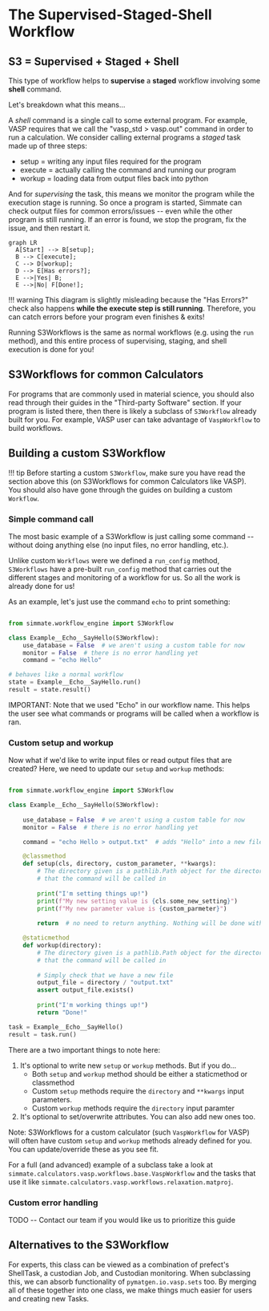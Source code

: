 
# The Supervised-Staged-Shell Workflow 

## S3 = Supervised + Staged + Shell

This type of workflow helps to **supervise** a **staged** workflow
involving some **shell** command.

Let's breakdown what this means...

A *shell* command is a single call to some external program. For example,
VASP requires that we call the "vasp_std > vasp.out" command in order to run a
calculation. We consider calling external programs a *staged* task made
up of three steps:

- setup = writing any input files required for the program
- execute = actually calling the command and running our program
- workup = loading data from output files back into python

And for *supervising* the task, this means we monitor the program while the
execution stage is running. So once a program is started, Simmate can check
output files for common errors/issues -- even while the other program is still
running. If an error is found, we stop the program, fix the issue, and then 
restart it.

``` mermaid
graph LR
  A[Start] --> B[setup];
  B --> C[execute];
  C --> D[workup];
  D --> E[Has errors?];
  E -->|Yes| B;
  E -->|No| F[Done!];
```

!!! warning
    This diagram is slightly misleading because the "Has Errors?" check
    also happens **while the execute step is still running**. Therefore, you
    can catch errors before your program even finishes & exits!

Running S3Workflows is the same as normal workflows (e.g. using the `run` method),
and this entire process of supervising, staging, and shell execution is done for you!


## S3Workflows for common Calculators

For programs that are commonly used in material science, you should also read
through their guides in the "Third-party Software" section. If your program is
listed there, then there is likely a subclass of `S3Workflow` already built 
for you. For example, VASP user can take advantage of `VaspWorkflow` to build
workflows.


## Building a custom S3Workflow

!!! tip
    Before starting a custom `S3Workflow`, make sure you have read the section 
    above this (on S3Workflows for common Calculators like VASP). You should also 
    have gone through the guides on building a custom `Workflow`.


### Simple command call

The most basic example of a S3Workflow is just calling some command -- without
doing anything else (no input files, no error handling, etc.). 

Unlike custom `Workflows` were we defined a `run_config` method, `S3Workflows`
have a pre-built `run_config` method that carries out the different stages and 
monitoring of a workflow for us. So all the work is already done for us!

As an example, let's just use the command `echo` to print something:
    
``` python

from simmate.workflow_engine import S3Workflow

class Example__Echo__SayHello(S3Workflow):
    use_database = False  # we aren't using a custom table for now
    monitor = False  # there is no error handling yet
    command = "echo Hello"

# behaves like a normal workflow
state = Example__Echo__SayHello.run()
result = state.result()
```

IMPORTANT: Note that  we used "Echo" in our workflow name. This helps the user 
see what commands or programs will be called when a workflow is ran.


### Custom setup and workup

Now what if we'd like to write input files or read output files that are created?
Here, we need to update our `setup` and `workup` methods:

``` python

from simmate.workflow_engine import S3Workflow

class Example__Echo__SayHello(S3Workflow):
    
    use_database = False  # we aren't using a custom table for now
    monitor = False  # there is no error handling yet

    command = "echo Hello > output.txt"  # adds "Hello" into a new file

    @classmethod
    def setup(cls, directory, custom_parameter, **kwargs):
        # The directory given is a pathlib.Path object for the directory
        # that the command will be called in
        
        print("I'm setting things up!")
        print(f"My new setting value is {cls.some_new_setting}")
        print(f"My new parameter value is {custom_parmeter}")
        
        return  # no need to return anything. Nothing will be done with it.

    @staticmethod
    def workup(directory):
        # The directory given is a pathlib.Path object for the directory
        # that the command will be called in
        
        # Simply check that we have a new file
        output_file = directory / "output.txt"
        assert output_file.exists()
        
        print("I'm working things up!")
        return "Done!"

task = Example__Echo__SayHello()
result = task.run()
```

There are a two important things to note here:

1. It's optional to write new `setup` or `workup` methods. But if you do...
    - Both `setup` and `workup` method should be either a staticmethod or classmethod
    - Custom `setup` methods require the `directory` and `**kwargs` input parameters.
    - Custom `workup` methods require the `directory` input paramter
2. It's optional to set/overwrite attributes. You can also add new ones too.

Note: S3Workflows for a custom calculator (such `VaspWorkflow` for VASP)
will often have custom `setup` and `workup` methods already defined for you.
You can update/override these as you see fit.

For a full (and advanced) example of a subclass take a look at
`simmate.calculators.vasp.workflows.base.VaspWorkflow` and the tasks that use it like
`simmate.calculators.vasp.workflows.relaxation.matproj`.


### Custom error handling

TODO -- Contact our team if you would like us to prioritize this guide


## Alternatives to the S3Workflow

For experts, this class can be viewed as a combination of prefect's ShellTask,
a custodian Job, and Custodian monitoring. When subclassing this, we can absorb
functionality of `pymatgen.io.vasp.sets` too. By merging all of these together
into one class, we make things much easier for users and creating new Tasks.
